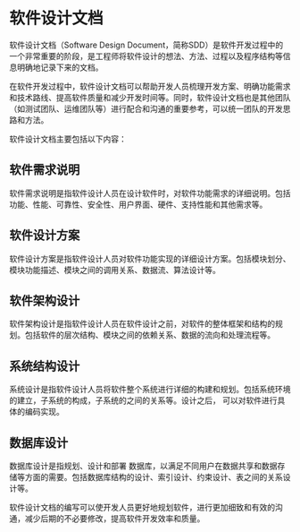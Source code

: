 # 软件设计文档

软件设计文档（Software Design Document，简称SDD）是软件开发过程中的一个非常重要的阶段，是工程师将软件设计的想法、方法、过程以及程序结构等信息明确地记录下来的文档。

在软件开发过程中，软件设计文档可以帮助开发人员梳理开发方案、明确功能需求和技术路线、提高软件质量和减少开发时间等。同时，软件设计文档也是其他团队（如测试团队、运维团队等）进行配合和沟通的重要参考，可以统一团队的开发思路和方法。

软件设计文档主要包括以下内容：

## 软件需求说明

软件需求说明是指软件设计人员在设计软件时，对软件功能需求的详细说明。包括功能、性能、可靠性、安全性、用户界面、硬件、支持性能和其他需求等。

## 软件设计方案

软件设计方案是指软件设计人员对软件功能实现的详细设计方案。包括模块划分、模块功能描述、模块之间的调用关系、数据流、算法设计等。

## 软件架构设计

软件架构设计是指软件设计人员在软件设计之前，对软件的整体框架和结构的规划。包括软件的层次结构、模块之间的依赖关系、数据的流向和处理流程等。

## 系统结构设计

系统设计是指软件设计人员将软件整个系统进行详细的构建和规划。包括系统环境的建立，子系统的构成，子系统的之间的关系等。设计之后， 可以对软件进行具体的编码实现。

## 数据库设计

数据库设计是指规划、设计和部署 数据库，以满足不同用户在数据共享和数据存储等方面的需要。包括数据库结构的设计、索引设计、约束设计、表之间的关系设计等。

软件设计文档的编写可以使开发人员更好地规划软件，进行更加细致和有效的沟通，减少后期的不必要修改，提高软件开发效率和质量。